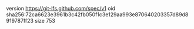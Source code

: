 version https://git-lfs.github.com/spec/v1
oid sha256:72ca6623e3961b3c42fb050f1c3e129aa993e870640203357d89d8919787ff23
size 753
